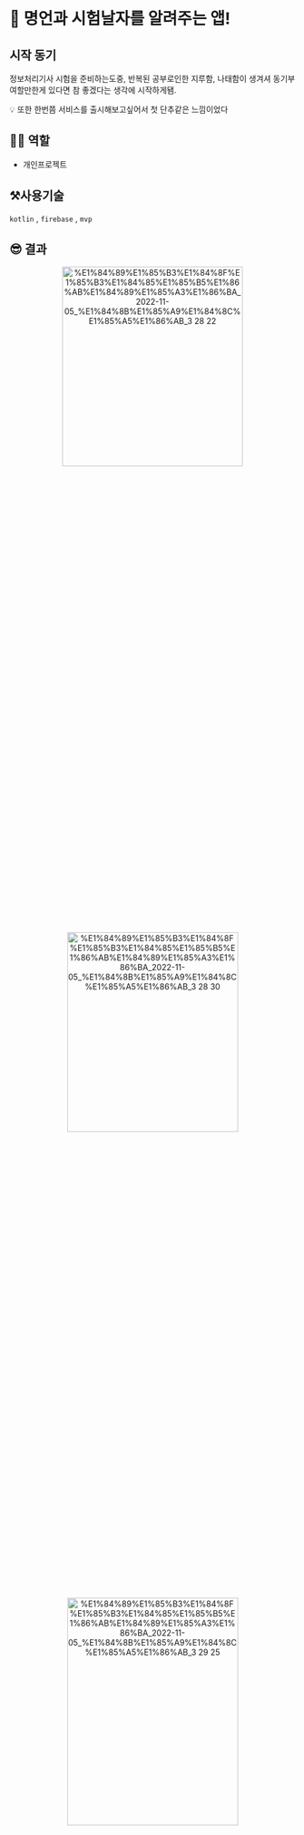# 🔔 명언과 시험날자를 알려주는 앱!

## 시작 동기

정보처리기사 시험을 준비하는도중, 반복된 공부로인한 지루함, 나태함이 생겨셔 동기부여할만한게 있다면 참 좋겠다는 생각에 시작하게됌.


<aside>
💡 또한 한번쯤 서비스를 출시해보고싶어서 첫 단추같은 느낌이었다
</aside>

## ✋🏼 역할

- 개인프로젝트


## ⚒사용기술

`kotlin` , `firebase` , `mvp` 

## 😎 결과
<p align="center">
<img width="318" alt="%E1%84%89%E1%85%B3%E1%84%8F%E1%85%B3%E1%84%85%E1%85%B5%E1%86%AB%E1%84%89%E1%85%A3%E1%86%BA_2022-11-05_%E1%84%8B%E1%85%A9%E1%84%8C%E1%85%A5%E1%86%AB_3 28 22" src="https://user-images.githubusercontent.com/83321146/200812366-2ec6eee0-ffe8-458f-ac3b-d7e12edeeb21.png" width="20%" height="30%">
<img width="301" alt="%E1%84%89%E1%85%B3%E1%84%8F%E1%85%B3%E1%84%85%E1%85%B5%E1%86%AB%E1%84%89%E1%85%A3%E1%86%BA_2022-11-05_%E1%84%8B%E1%85%A9%E1%84%8C%E1%85%A5%E1%86%AB_3 28 30" src="https://user-images.githubusercontent.com/83321146/200812373-45299901-eb94-44b3-b028-30d7cc0fb48b.png" width="20%" height="30%">
<img width="301" alt="%E1%84%89%E1%85%B3%E1%84%8F%E1%85%B3%E1%84%85%E1%85%B5%E1%86%AB%E1%84%89%E1%85%A3%E1%86%BA_2022-11-05_%E1%84%8B%E1%85%A9%E1%84%8C%E1%85%A5%E1%86%AB_3 29 25" src="https://user-images.githubusercontent.com/83321146/200812376-ec18fe08-1bcc-41de-ada9-9abc411675be.png" width="20%" height="400dp">
</p>
